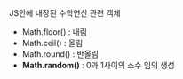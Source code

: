 JS안에 내장된 수학연산 관련 객체
- Math.floor() : 내림
- Math.ceil() : 올림
- Math.round() : 반올림
- **Math.random()** : 0과 1사이의 소수 임의 생성